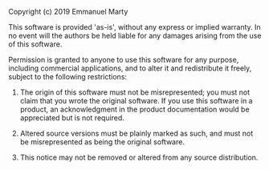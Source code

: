 Copyright (c) 2019 Emmanuel Marty

This software is provided 'as-is', without any express or implied warranty. In
no event will the authors be held liable for any damages arising from the use of
this software.

Permission is granted to anyone to use this software for any purpose, including
commercial applications, and to alter it and redistribute it freely, subject to
the following restrictions:

1.  The origin of this software must not be misrepresented; you must not claim
    that you wrote the original software. If you use this software in a product,
    an acknowledgment in the product documentation would be appreciated but is
    not required.

2.  Altered source versions must be plainly marked as such, and must not be
    misrepresented as being the original software.

3.  This notice may not be removed or altered from any source distribution.
